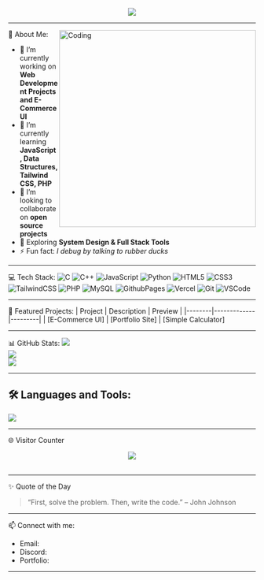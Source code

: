 <p align="center">
  <img src="https://readme-typing-svg.herokuapp.com?font=Fira+Code&weight=700&size=25&pause=1000&color=00F7FF&center=true&vCenter=true&width=600&lines=Hi!+I'm+YouKnowMeRight;" />
</p>

---

<img align="right" alt="Coding" width="400" src="https://media.giphy.com/media/qgQUggAC3Pfv687qPC/giphy.gif" />

💫 About Me:
- 🔭 I’m currently working on **Web Development Projects and E-Commerce UI**
- 🌱 I’m currently learning **JavaScript, Data Structures, Tailwind CSS, PHP**
- 👯 I’m looking to collaborate on **open source projects**
- 🧠 Exploring **System Design & Full Stack Tools**
- ⚡ Fun fact: *I debug by talking to rubber ducks*

---

💻 Tech Stack:
![C](https://img.shields.io/badge/c-%2300599C.svg?style=for-the-badge&logo=c&logoColor=white)
![C++](https://img.shields.io/badge/c++-%2300599C.svg?style=for-the-badge&logo=c%2B%2B&logoColor=white)
![JavaScript](https://img.shields.io/badge/javascript-%23323330.svg?style=for-the-badge&logo=javascript&logoColor=%23F7DF1E)
![Python](https://img.shields.io/badge/python-3670A0?style=for-the-badge&logo=python&logoColor=ffdd54)
![HTML5](https://img.shields.io/badge/html5-%23E34F26.svg?style=for-the-badge&logo=html5&logoColor=white)
![CSS3](https://img.shields.io/badge/css3-%231572B6.svg?style=for-the-badge&logo=css3&logoColor=white)
![TailwindCSS](https://img.shields.io/badge/tailwindcss-38B2AC?style=for-the-badge&logo=tailwind-css&logoColor=white)
![PHP](https://img.shields.io/badge/php-777BB4.svg?style=for-the-badge&logo=php&logoColor=white)
![MySQL](https://img.shields.io/badge/mysql-00000F?style=for-the-badge&logo=mysql&logoColor=white)
![GithubPages](https://img.shields.io/badge/github%20pages-121013?style=for-the-badge&logo=github&logoColor=white)
![Vercel](https://img.shields.io/badge/vercel-%23000000.svg?style=for-the-badge&logo=vercel&logoColor=white)
![Git](https://img.shields.io/badge/git-F05032?style=for-the-badge&logo=git&logoColor=white)
![VSCode](https://img.shields.io/badge/VS%20Code-0078d7.svg?style=for-the-badge&logo=visual-studio-code&logoColor=white)

---

📌 Featured Projects:
| Project | Description | Preview |
|--------|-------------|---------|
| [E-Commerce UI]
| [Portfolio Site]
| [Simple Calculator]

---

 📊 GitHub Stats:
![](https://github-readme-stats.vercel.app/api?username=youknowmeright&theme=tokyonight&hide_border=true&include_all_commits=true&count_private=true)<br/>
![](https://github-readme-streak-stats.herokuapp.com/?user=youknowmeright&theme=tokyonight&hide_border=true)<br/>
![](https://github-readme-stats.vercel.app/api/top-langs/?username=youknowmeright&theme=tokyonight&hide_border=true&layout=compact)

---

## 🛠️ Languages and Tools:
<p align="left">
  <img src="https://skillicons.dev/icons?i=html,css,js,tailwind,php,mysql,git,github,vscode" />
</p>

---

 🌐 Visitor Counter
<p align="center">
  <img src="https://profile-counter.glitch.me/youknowmeright/count.svg" />
  <br/>

  <br/>

</p>

---

 ✨ Quote of the Day
> “First, solve the problem. Then, write the code.” – John Johnson

---

 📫 Connect with me:
- Email: 
- Discord: 
- Portfolio: 

---


